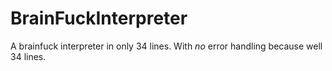 # BrainFuckInterpreter
A brainfuck interpreter in only 34 lines. With *no* error handling because well 34 lines.

